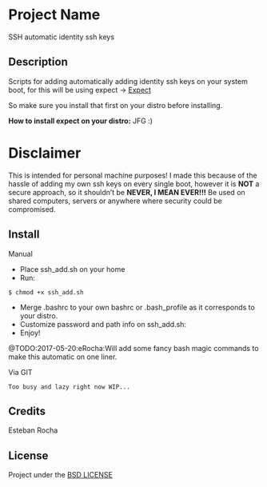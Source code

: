 # Project Name

SSH automatic identity ssh keys

## Description

Scripts for adding automatically adding identity ssh keys on your system boot, for this will be using expect -> [Expect](https://linux.die.net/man/1/expect)

So make sure you install that first on your distro before installing.

**How to install expect on your distro:**  JFG  :)

# Disclaimer

This is intended for personal machine purposes! I made this because of the hassle of adding my own ssh keys on every single boot, however it is **NOT** a secure approach, so it shouldn’t be **NEVER, I MEAN EVER!!!** Be used on shared computers, servers or anywhere where security could be compromised.

## Install

Manual

+ Place ssh_add.sh on your home
+ Run:
```
$ chmod +x ssh_add.sh
```
+ Merge .bashrc to your own bashrc or .bash_profile as it corresponds to your distro.
+ Customize password and path info on ssh_add.sh:
+ Enjoy!


@TODO:2017-05-20:eRocha:Will add some fancy bash magic commands to make this automatic on one liner.

Via GIT

```
Too busy and lazy right now WIP...
```

## Credits

Esteban Rocha

## License

Project under the [BSD LICENSE](LICENSE)
